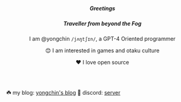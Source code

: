 <br/>
<h5 align="center">Greetings</h5>
<h5 align="center">Traveller from beyond the Fog</h5>
<p align="center"> I am @yongchin <code>/jʌŋtʃɪn/</code>, a GPT-4 Oriented programmer</p>
<p align="center">😊 I am interested in games and otaku culture</p>
<p align="center"> ❤ I love open source</p>
<br/>
<br/>




☘️ my blog: <a href="https://yongchin.xyz" target="_blank">yongchin's blog</a> 👾 discord: <a href="https://discord.gg/xYNEjpy8Mq" target="_blank">server</a>
